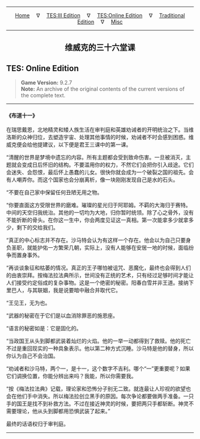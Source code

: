 
---

<!-- Jekyll Page Links -->

<center>
<a href="../../../../index.html">Home</a>
&emsp;&nabla;&emsp;
<a href="../../../index-tes3.html">TES:III Edition</a>
&emsp;&nabla;&emsp;
<a href="../../../index-teso.html">TES:Online Edition</a>
&emsp;&nabla;&emsp;
<a href="../../../index-traditional.html">Traditional Edition</a>
&emsp;&nabla;&emsp;
<a href="../../../index-misc.html">Misc</a>
</center>

<!-- Markdown Body Below: -->

---

<center>
<h2><span style="font-family:Georgia">维威克的三十六堂课</span></h2>
</center>

## TES: Online Edition

> __Game Version:__ 9.2.7\
> __Note:__ An archive of the original contents of the current versions of the complete text.

---

#### 《布道十一》

在瑞思戴恩，北地精灵和矮人族生活在审判庭和英雄劝诫者的开明统治之下。当维洛斯的众神归位，去塑造宇宙、处理其他事情的时候，劝诫者不时会感到困惑。维威克便会给他提建议，以下便是君王三课中的第一课。

“清醒的世界是梦境中遗忘的内容。所有主题都会受到致命伤害。一旦被消灭，主题就会变成日后怀旧的结构。不要滥用你的权力，不然它们会把你引入歧途。它们会迷失、会怨恨，最后怀上愚蠢的儿女。很快你就会成为一个破裂之国的祖先。会有人嘲弄你。而这个国家也会分崩离析，像一块刚刚发现自己是水的石头。

“不要在自己家中保留任何丑陋无用之物。

“你要直面这方受限世界的磨难。璀璨的星光归于阿耶姆。不羁的大海归于赛特。中间的天空归我统治。其他的一切均为大地，归你暂时统领。除了心之骨外，没有不能折断的骨头。在你这一生中，你会两度见证这一真相。第一次能拿多少就拿多少，剩下的交给我们。

“真正的中心标志并不存在。沙马特会认为有这样一个存在。他会以为自己只要身负圣职，就能护佑一方繁荣几朝，实际上，没有人能够在安居一地的时候，面临纷争而置身事外。

“再谈谈象征和枯萎的情况。真正的王子哪怕被诅咒、恶魔化，最终也会得到人们的由衷崇拜。按梅法拉法典所示，世间没有正统的艺术，只有经过足够时间才能让人们接受约定俗成的复杂事物。这是一个绝密的秘密。阳春白雪并非王道。接纳下里巴人，与其联姻，我是说要暗中融合并取代它。

“王见王，无为也。

“武器的秘密在于它们是以血消除罪恶的施恩座。

“语言的秘密如是：它是固化的。

“当政国王从头到脚都武装着灿烂的火焰。他的一举一动都得到了救赎。他的死亡不过是重回现实的一种具象表示。他以第二种方式沉睡。沙马特是他的替身，所以你认为自己不会治国。

“劝诫者和沙马特，两个一，是十一，这个数字不吉利。哪个“一”更重要呢？如果它们调换位置，你能分辨出来吗？我能，所以你需要我。

“按《梅法拉法典》记载，理论家和恐怖分子别无二致。就连最让人珍视的欲望也会在他们手中消失。所以梅法拉创立黑手的原因。每次争论都要做两手准备。一只手的国王是找不到补救方法。不过在接近神灵的时候，要把两只手都斩断。神灵不需要理论，他从头到脚都用恐惧武装了起来。”

最终的话语权归于审判庭。

---
